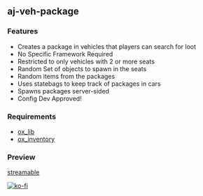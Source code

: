 ## aj-veh-package

### Features
* Creates a package in vehicles that players can search for loot
* No Specific Framework Required
* Restricted to only vehicles with 2 or more seats
* Random Set of objects to spawn in the seats
* Random items from the packages
* Uses statebags to keep track of packages in cars
* Spawns packages server-sided
* Config Dev Approved!

### Requirements
* [ox_lib](https://github.com/overextended/ox_lib/releases)
* [ox_inventory](https://github.com/overextended/ox_inventory/releases)

### Preview
[streamable](https://streamable.com/bpjugf)

[![ko-fi](https://ko-fi.com/img/githubbutton_sm.svg)](https://ko-fi.com/ihyajb)